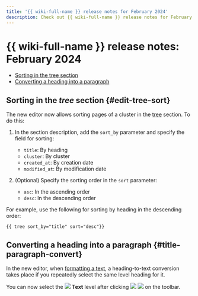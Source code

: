 ```yaml
---
title: '{{ wiki-full-name }} release notes for February 2024'
description: Check out {{ wiki-full-name }} release notes for February 2024.
---
```


# {{ wiki-full-name }} release notes: February 2024

* [Sorting in the tree section](#edit-tree-sort)
* [Converting a heading into a paragraph](#title-paragraph-convert)

## Sorting in the _tree_ section {#edit-tree-sort}

The new editor now allows sorting pages of a cluster in the [tree](../actions/page-lists.md#tree) section. To do this:

1. In the section description, add the `sort_by` parameter and specify the field for sorting:

   * `title`: By heading
   * `cluster`: By cluster
   * `created_at`: By creation date
   * `modified_at`: By modification date

1. (Optional) Specify the sorting order in the `sort` parameter:

   * `asc`: In the ascending order
   * `desc`: In the descending order

For example, use the following for sorting by heading in the descending order:

```
{{ tree sort_by="title" sort="desc"}}
```

## Converting a heading into a paragraph {#title-paragraph-convert}

In the new editor, when [formatting a text](../wysiwyg/text-format.md#format-wysiwyg), a heading-to-text conversion takes place if you repeatedly select the same level heading for it.

You can now select the ![](../../_assets/console-icons/text.svg) **Text** level after clicking ![](../../_assets/console-icons/heading.svg) ![](../../_assets/console-icons/chevron-down.svg) on the toolbar.